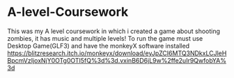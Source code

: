 # A-level-Coursework
This was my A level coursework in which i created a game about shooting zombies, it has music and multiple levels!
To run the game must use Desktop Game(GLF3) and have the monkeyX software installed
https://blitzresearch.itch.io/monkeyx/download/eyJpZCI6MTQ3NDkxLCJleHBpcmVzIjoxNjY0OTg0OTI5fQ%3d%3d.vxinB6D6jL9w%2ffe2uIr9QwfobYA%3d
